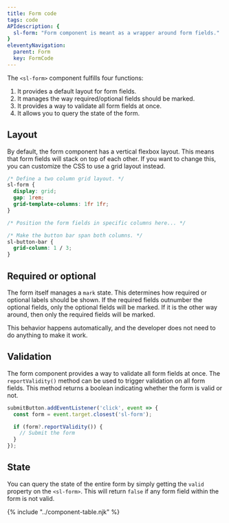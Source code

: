 ```yaml
---
title: Form code
tags: code
APIdescription: {
  sl-form: "Form component is meant as a wrapper around form fields."
}
eleventyNavigation:
  parent: Form
  key: FormCode
---
```


<ds-install-info package="form"></ds-install-info>

<section>

The `<sl-form>` component fulfills four functions:
1. It provides a default layout for form fields.
2. It manages the way required/optional fields should be marked.
2. It provides a way to validate all form fields at once.
3. It allows you to query the state of the form.

</section>

<section>

## Layout

By default, the form component has a vertical flexbox layout. This means that form fields will stack on top of each other. If you want to change this, you can customize the CSS to use a grid layout instead.

```css
/* Define a two column grid layout. */
sl-form {
  display: grid;
  gap: 1rem;
  grid-template-columns: 1fr 1fr;
}

/* Position the form fields in specific columns here... */

/* Make the button bar span both columns. */
sl-button-bar {
  grid-column: 1 / 3;
}
```

</section>

<section>

## Required or optional

The form itself manages a `mark` state. This determines how required or optional labels should be shown. If the required fields outnumber the optional fields, only the optional fields will be marked. If it is the other way around, then only the required fields will be marked.

This behavior happens automatically, and the developer does not need to do anything to make it work.

</section>

<section>

## Validation

The form component provides a way to validate all form fields at once. The `reportValidity()` method can be used to trigger validation on all form fields. This method returns a boolean indicating whether the form is valid or not.

```js
submitButton.addEventListener('click', event => {
  const form = event.target.closest('sl-form');

  if (form?.reportValidity()) {
    // Submit the form
  }
});
```

</section>

<section>

## State

You can query the state of the entire form by simply getting the `valid` property on the `<sl-form>`. This will return `false` if any form field within the form is not valid.

</section>

{% include "../component-table.njk" %}
